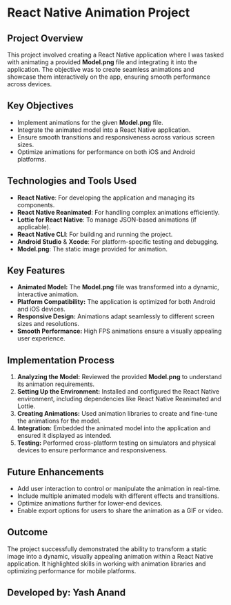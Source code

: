 <h1>React Native Animation Project</h1>
    <h2>Project Overview</h2>
    <p>
        This project involved creating a React Native application where I was tasked with animating a provided <strong>Model.png</strong> file and integrating it into the application. The objective was to create seamless animations and showcase them interactively on the app, ensuring smooth performance across devices.
    </p>
    <h2>Key Objectives</h2>
    <ul>
        <li>Implement animations for the given <strong>Model.png</strong> file.</li>
        <li>Integrate the animated model into a React Native application.</li>
        <li>Ensure smooth transitions and responsiveness across various screen sizes.</li>
        <li>Optimize animations for performance on both iOS and Android platforms.</li>
    </ul>
    <h2>Technologies and Tools Used</h2>
    <ul>
        <li><strong>React Native</strong>: For developing the application and managing its components.</li>
        <li><strong>React Native Reanimated</strong>: For handling complex animations efficiently.</li>
        <li><strong>Lottie for React Native</strong>: To manage JSON-based animations (if applicable).</li>
        <li><strong>React Native CLI</strong>: For building and running the project.</li>
        <li><strong>Android Studio</strong> & <strong>Xcode</strong>: For platform-specific testing and debugging.</li>
        <li><strong>Model.png</strong>: The static image provided for animation.</li>
    </ul>
    <h2>Key Features</h2>
    <ul>
        <li><strong>Animated Model:</strong> The <strong>Model.png</strong> file was transformed into a dynamic, interactive animation.</li>
        <li><strong>Platform Compatibility:</strong> The application is optimized for both Android and iOS devices.</li>
        <li><strong>Responsive Design:</strong> Animations adapt seamlessly to different screen sizes and resolutions.</li>
        <li><strong>Smooth Performance:</strong> High FPS animations ensure a visually appealing user experience.</li>
    </ul>
    <h2>Implementation Process</h2>
    <ol>
        <li><strong>Analyzing the Model:</strong> Reviewed the provided <strong>Model.png</strong> to understand its animation requirements.</li>
        <li><strong>Setting Up the Environment:</strong> Installed and configured the React Native environment, including dependencies like React Native Reanimated and Lottie.</li>
        <li><strong>Creating Animations:</strong> Used animation libraries to create and fine-tune the animations for the model.</li>
        <li><strong>Integration:</strong> Embedded the animated model into the application and ensured it displayed as intended.</li>
        <li><strong>Testing:</strong> Performed cross-platform testing on simulators and physical devices to ensure performance and responsiveness.</li>
    </ol>
    <h2>Future Enhancements</h2>
    <ul>
        <li>Add user interaction to control or manipulate the animation in real-time.</li>
        <li>Include multiple animated models with different effects and transitions.</li>
        <li>Optimize animations further for lower-end devices.</li>
        <li>Enable export options for users to share the animation as a GIF or video.</li>
    </ul>
    <h2>Outcome</h2>
    <p>
        The project successfully demonstrated the ability to transform a static image into a dynamic, visually appealing animation within a React Native application. It highlighted skills in working with animation libraries and optimizing performance for mobile platforms.
    </p>

<h2>Developed by: Yash Anand</h2>

